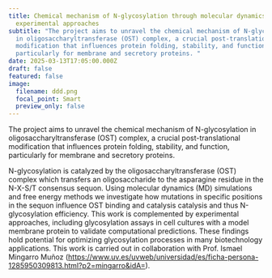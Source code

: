 ```yaml
---
title: Chemical mechanism of N-glycosylation through molecular dynamics and
  experimental approaches
subtitle: "The project aims to unravel the chemical mechanism of N-glycosylation
  in oligosaccharyltransferase (OST) complex, a crucial post-translational
  modification that influences protein folding, stability, and function,
  particularly for membrane and secretory proteins. "
date: 2025-03-13T17:05:00.000Z
draft: false
featured: false
image:
  filename: ddd.png
  focal_point: Smart
  preview_only: false
---
```

The project aims to unravel the chemical mechanism of N-glycosylation in oligosaccharyltransferase (OST) complex, a crucial post-translational modification that influences protein folding, stability, and function, particularly for membrane and secretory proteins. 

<!--more-->

N-glycosylation is catalyzed by the oligosaccharyltransferase (OST) complex which transfers an oligosaccharide to the asparagine residue in the N-X-S/T consensus sequon.  Using molecular dynamics (MD) simulations and free energy methods we investigate how mutations in specific positions in the sequon influence OST binding and catalysis catalysis and thus N-glycosylation efficiency. This work is complemented by experimental approaches, including glycosylation assays in cell cultures with a model membrane protein to validate computational predictions. These findings hold potential for optimizing glycosylation processes in many biotechnology applications. This work is carried out in collaboration with Prof. Ismael Mingarro Muñoz (<https://www.uv.es/uvweb/universidad/es/ficha-persona-1285950309813.html?p2=mingarro&idA=>).
